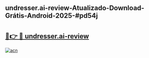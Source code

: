 ## undresser.ai-review-Atualizado-Download-Grátis-Android-2025-#pd54j

# <h2><a href="https://ainizakaria.my?title=undresser.ai-review&ref=20M">🔗👉 🔴 undresser.ai-review</a></h2>

[![acn](https://github.com/user-attachments/assets/0f9c940e-d8b0-45ae-aac7-cd30a18b3e1c)](https://ainizakaria.my?title=undresser.ai-review&ref=20M)


